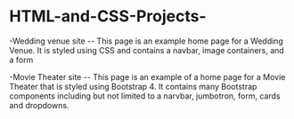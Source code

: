 # HTML-and-CSS-Projects-
-Wedding venue site
 -- This page is an example home page for a Wedding Venue. It is styled using CSS and contains a navbar, image containers, and a form






-Movie Theater site
-- This page is an example of a home page for a Movie Theater that is styled using Bootstrap 4. It contains many Bootstrap components including but not limited to a narvbar, jumbotron, form, cards and dropdowns. 
